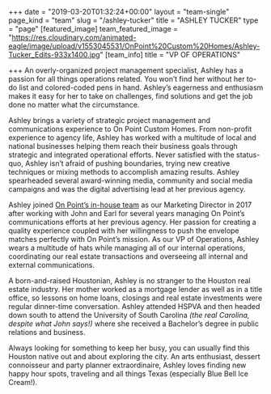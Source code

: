 +++
date = "2019-03-20T01:32:24+00:00"
layout = "team-single"
page_kind = "team"
slug = "/ashley-tucker"
title = "ASHLEY TUCKER"
type = "page"
[featured_image]
team_featured_image = "https://res.cloudinary.com/animated-eagle/image/upload/v1553045531/OnPoint%20Custom%20Homes/Ashley-Tucker_Edits-933x1400.jpg"
[team_info]
title = "VP OF OPERATIONS"

+++
An overly-organized project management specialist, Ashley has a passion for all things operations related. You won’t find her without her to-do list and colored-coded pens in hand. Ashley’s eagerness and enthusiasm makes it easy for her to take on challenges, find solutions and get the job done no matter what the circumstance.

Ashley brings a variety of strategic project management and communications experience to On Point Custom Homes. From non-profit experience to agency life, Ashley has worked with a multitude of local and national businesses helping them reach their business goals through strategic and integrated operational efforts. Never satisfied with the status-quo, Ashley isn’t afraid of pushing boundaries, trying new creative techniques or mixing methods to accomplish amazing results. Ashley spearheaded several award-winning media, community and social media campaigns and was the digital advertising lead at her previous agency.

Ashley joined [On Point’s in-house team](https://onpointcustomhomes.com/about-us/team/) as our Marketing Director in 2017 after working with John and Earl for several years managing On Point’s communications efforts at her previous agency. Her passion for creating a quality experience coupled with her willingness to push the envelope matches perfectly with On Point’s mission. As our VP of Operations, Ashley wears a multitude of hats while managing all of our internal operations, coordinating our real estate transactions and overseeing all internal and external communications.

A born-and-raised Houstonian, Ashley is no stranger to the Houston real estate industry. Her mother worked as a mortgage lender as well as in a title office, so lessons on home loans, closings and real estate investments were regular dinner-time conversation. Ashley attended HSPVA and then headed down south to attend the University of South Carolina _(the real Carolina, despite what John says!)_ where she received a Bachelor’s degree in public relations and business.

Always looking for something to keep her busy, you can usually find this Houston native out and about exploring the city. An arts enthusiast, dessert connoisseur and party planner extraordinaire, Ashley loves finding new happy hour spots, traveling and all things Texas (especially Blue Bell Ice Cream!).